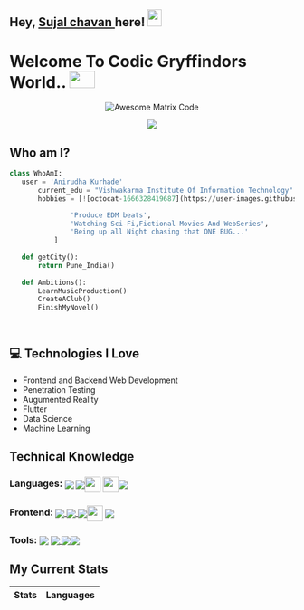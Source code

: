 ## Hey, [Sujal chavan ](https://www.linkedin.com/in/sujalchavan1018/)  here! <img src="https://media.giphy.com/media/hvRJCLFzcasrR4ia7z/giphy.gif" height="30px" width="25px">

<h1>Welcome To  Codic Gryffindors  World..  <img src="https://media.giphy.com/media/Js1Fd7ANot7Q7ZXEcb/giphy.gif" height="30px" width="45px"> </h1>
<div align="center">
<img src = 'https://github.com/sujallchavan/sujallchavan/blob/master/original-2e28c2c6661cc9e0ae3ed5b5594c7e90.gif' alt = 'Awesome Matrix Code' />
</div>
<p align='center'><img src='https://visitor-badge.laobi.icu/badge?page_id=sujallchavan'></p>

## Who am I?
 ```python
 class WhoAmI:
 	user = 'Anirudha Kurhade'
		current_edu = "Vishwakarma Institute Of Information Technology"
		hobbies = [![octocat-1666328419687](https://user-images.githubusercontent.com/63186413/197313016-37c854ca-e068-429e-ab61-35b70c9ac785.png)

				'Produce EDM beats',
				'Watching Sci-Fi,Fictional Movies And WebSeries',
				'Being up all Night chasing that ONE BUG...'
			]
	
	def getCity():
		return Pune_India()
	
	def Ambitions():
		LearnMusicProduction()
		CreateAClub()
		FinishMyNovel()
		
	
 ```
 ## :computer: Technologies I Love

* Frontend and Backend Web Development
* Penetration Testing
* Augumented Reality
* Flutter
* Data Science
* Machine Learning

## Technical Knowledge
 ### Languages: <img align="center" src="https://img.icons8.com/color/32/000000/java-coffee-cup-logo--v1.png"/> <a href="https://developer.mozilla.org/en-US/docs/Web/JavaScript"><img align="center" src="https://img.icons8.com/color/30/4a90e2/javascript--v1.png"/></a><img align="center" src = 'https://github.com/MarikIshtar007/MarikIshtar007/blob/master/images/c-original.svg' width='28'  /> <img align="center" src = 'https://github.com/MarikIshtar007/MarikIshtar007/blob/master/images/cpp.svg' width='28'  /><img align="center" src="https://img.icons8.com/color/32/000000/java-coffee-cup-logo--v1.png"/>


### Frontend: <a href="https://developer.mozilla.org/en-US/docs/Web/html"><img align="center"  src="https://img.icons8.com/color/30/000000/html-5--v1.png"/></a><a href="https://developer.mozilla.org/en-US/docs/Web/css"> <img align="center" src="https://img.icons8.com/color/30/000000/css3.png"/></a><a href="https://developer.mozilla.org/en-US/docs/Web/JavaScript"> <img align="center" src="https://img.icons8.com/color/30/4a90e2/javascript--v1.png"/></a><img align="center" src = 'https://github.com/MarikIshtar007/MarikIshtar007/blob/master/images/bootstrap.svg' width='28'  /> <a href="https://sass-lang.com/"><img align="center" src="https://img.icons8.com/color/30/000000/sass.png"/></a>


### Tools: <a href="https://git-scm.com/"><img align="center" src="https://img.icons8.com/color/30/4a90e2/git.png"/></a><a> <img align="center" src="https://img.icons8.com/fluency/30/000000/github.png"/></a><a href="https://code.visualstudio.com/"> <img align="center" src="https://img.icons8.com/fluency/30/000000/visual-studio-code-2019.png"/></a><img align="center" src="https://img.icons8.com/color/32/000000/pycharm.png"/>

## My Current Stats


Stats | Languages
------| ----------

	
<br/>


